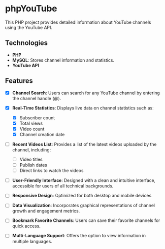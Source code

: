# phpYouTube

This PHP project provides detailed information about YouTube channels using the YouTube API.

## Technologies

- **PHP**
- **MySQL**: Stores channel information and statistics.
- **YouTube API**

## Features

- [x] **Channel Search**: Users can search for any YouTube channel by entering the channel handle (@).
  
- [x] **Real-Time Statistics**: Displays live data on channel statistics such as:
  - [x] Subscriber count
  - [x] Total views
  - [x] Video count
  - [x] Channel creation date

- [ ] **Recent Videos List**: Provides a list of the latest videos uploaded by the channel, including:
  - [ ] Video titles
  - [ ] Publish dates
  - [ ] Direct links to watch the videos

- [ ] **User-Friendly Interface**: Designed with a clean and intuitive interface, accessible for users of all technical backgrounds.

- [ ] **Responsive Design**: Optimized for both desktop and mobile devices.

- [ ] **Data Visualization**: Incorporates graphical representations of channel growth and engagement metrics.

- [ ] **Bookmark Favorite Channels**: Users can save their favorite channels for quick access.

- [ ] **Multi-Language Support**: Offers the option to view information in multiple languages.


